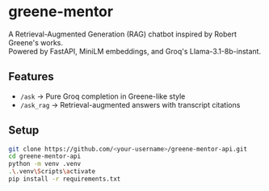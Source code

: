 # greene-mentor

A Retrieval-Augmented Generation (RAG) chatbot inspired by Robert Greene's works.  
Powered by FastAPI, MiniLM embeddings, and Groq's Llama-3.1-8b-instant.

## Features
- `/ask` → Pure Groq completion in Greene-like style
- `/ask_rag` → Retrieval-augmented answers with transcript citations

## Setup
```bash
git clone https://github.com/<your-username>/greene-mentor-api.git
cd greene-mentor-api
python -m venv .venv
.\.venv\Scripts\activate
pip install -r requirements.txt
